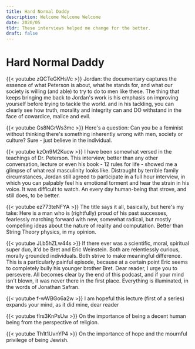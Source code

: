 ```yaml
---
title: Hard Normal Daddy
description: Welcome Welcome Welcome
date: 2020/05
tldr: These interviews helped me change for the better.
draft: false
---
```


# Hard Normal Daddy
<!-- [https://youtu.be/zQCTeGKHsVc](https://youtu.be/zQCTeGKHsVc) -->

{{< youtube zQCTeGKHsVc >}}
Jordan: the documentary captures the essence of what Peterson is about, what he stands for, and what our society is willing (and able) to try to do to men like these. The thing that keeps bringing me back to Jordan's work is his emphasis on improving yourself before trying to tackle the world. and in his tackling, you can clearly see how truth, morality and integrity can and DO withstand in the face of cowardice, malice and evil. 

<!-- [https://www.youtube.com/watch?v=Gs8NGrWs3mc](https://www.youtube.com/watch?v=Gs8NGrWs3mc) -->

{{< youtube Gs8NGrWs3mc >}}
Here's a question: Can you be a feminist without thinking there's something inherently wrong with men, society or culture? Sure - just believe in the individual.

<!-- [https://www.youtube.com/watch?v=kzOn9M2Kucw](https://www.youtube.com/watch?v=kzOn9M2Kucw) -->

{{< youtube kzOn9M2Kucw >}}
I have been somewhat versed in the teachings of Dr. Peterson. This interview, better than any other conversation, lecture or even his book - 12 rules for life - showed me a glimpse of what real masculinity looks like. Distraught by terrible family circumstances, Jordan still agreed to participate in a full hour interview, in which you can palpably feel his emotional torment and hear the strain in his voice. It was difficult to watch. An every day human-being that strove, and still does, to be better.

<!-- [https://youtu.be/ez773teNFYA](https://youtu.be/ez773teNFYA) -->

{{< youtube ez773teNFYA >}}
The title says it all, basically, but here's my take: Here is a man who is (rightfully) proud of his past successes, fearlessly marching forward with new, somewhat radical, but mostly compelling ideas about the nature of reality and computation. Better than String Theory physics, in my opinion.

<!-- [https://www.youtube.com/watch?v=JLb5hZLw44s](https://www.youtube.com/watch?v=JLb5hZLw44s) -->

{{< youtube JLb5hZLw44s >}}
If there ever was a scientific, moral, spiritual super duo, it'd be Bret and Eric Weinstein. Both are relentlessly curious, morally grounded individuals. Both strive to make meaningful difference. This is a particularly painful episode, because at a certain point Eric seems to completely bully his younger brother Bret. Dear reader, I urge you to persevere. All becomes clear by the end of this podcast, and if your mind isn't blown, it was never there in the first place. Everything is illuminated, in the words of Jonathan Safran.

<!-- [https://youtu.be/f-wWBGo6a2w](https://youtu.be/f-wWBGo6a2w) -->

{{< youtube f-wWBGo6a2w >}}
I am hopeful this lecture (first of a series) expands your mind, as it did mine, dear reader

<!-- [https://youtu.be/fIrs3KnPsUw](https://youtu.be/fIrs3KnPsUw) -->

{{< youtube fIrs3KnPsUw >}}
On the importance of being a decent human being from the perspective of religion.

<!-- [https://youtu.be/Th1t1UvnYP4](https://youtu.be/Th1t1UvnYP4) -->

{{< youtube Th1t1UvnYP4 >}}
On the importance of hope and the mournful privilege of being Jewish.
